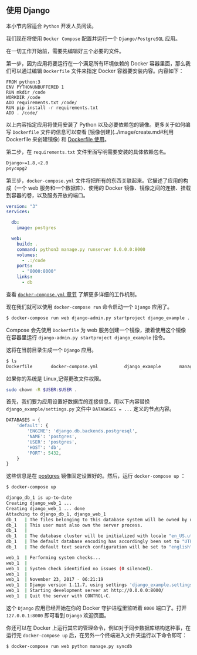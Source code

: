 ## 使用 Django

本小节内容适合 `Python` 开发人员阅读。

我们现在将使用 `Docker Compose` 配置并运行一个 `Django/PostgreSQL` 应用。

在一切工作开始前，需要先编辑好三个必要的文件。

第一步，因为应用将要运行在一个满足所有环境依赖的 Docker 容器里面，那么我们可以通过编辑 `Dockerfile` 文件来指定 Docker 容器要安装内容。内容如下：

```docker
FROM python:3
ENV PYTHONUNBUFFERED 1
RUN mkdir /code
WORKDIR /code
ADD requirements.txt /code/
RUN pip install -r requirements.txt
ADD . /code/
```

以上内容指定应用将使用安装了 Python 以及必要依赖包的镜像。更多关于如何编写 `Dockerfile` 文件的信息可以查看 [镜像创建](../image/create.md#利用 Dockerfile 来创建镜像) 和 [ Dockerfile 使用](../dockerfile/README.md)。

第二步，在 `requirements.txt` 文件里面写明需要安装的具体依赖包名。

```bash
Django>=1.8,<2.0
psycopg2
```

第三步，`docker-compose.yml` 文件将把所有的东西关联起来。它描述了应用的构成（一个 web 服务和一个数据库）、使用的 Docker 镜像、镜像之间的连接、挂载到容器的卷，以及服务开放的端口。

```yaml
version: "3"
services:

  db:
    image: postgres

  web:
    build: .
    command: python3 manage.py runserver 0.0.0.0:8000
    volumes:
      - .:/code
    ports:
      - "8000:8000"
    links:
      - db
```

查看 [`docker-compose.yml` 章节](yml_ref.md) 了解更多详细的工作机制。

现在我们就可以使用 `docker-compose run` 命令启动一个 `Django` 应用了。

```bash
$ docker-compose run web django-admin.py startproject django_example .
```

Compose 会先使用 `Dockerfile` 为 web 服务创建一个镜像，接着使用这个镜像在容器里运行 `django-admin.py startproject django_example` 指令。

这将在当前目录生成一个 `Django` 应用。

```bash
$ ls
Dockerfile       docker-compose.yml          django_example       manage.py       requirements.txt
```

如果你的系统是 Linux,记得更改文件权限。

```bash
sudo chown -R $USER:$USER .
```

首先，我们要为应用设置好数据库的连接信息。用以下内容替换 `django_example/settings.py` 文件中 `DATABASES = ...` 定义的节点内容。

```python
DATABASES = {
    'default': {
        'ENGINE': 'django.db.backends.postgresql',
        'NAME': 'postgres',
        'USER': 'postgres',
        'HOST': 'db',
        'PORT': 5432,
    }
}
```

这些信息是在 [postgres](https://store.docker.com/images/postgres/) 镜像固定设置好的。然后，运行 `docker-compose up` ：

```bash
$ docker-compose up

django_db_1 is up-to-date
Creating django_web_1 ...
Creating django_web_1 ... done
Attaching to django_db_1, django_web_1
db_1   | The files belonging to this database system will be owned by user "postgres".
db_1   | This user must also own the server process.
db_1   |
db_1   | The database cluster will be initialized with locale "en_US.utf8".
db_1   | The default database encoding has accordingly been set to "UTF8".
db_1   | The default text search configuration will be set to "english".

web_1  | Performing system checks...
web_1  |
web_1  | System check identified no issues (0 silenced).
web_1  |
web_1  | November 23, 2017 - 06:21:19
web_1  | Django version 1.11.7, using settings 'django_example.settings'
web_1  | Starting development server at http://0.0.0.0:8000/
web_1  | Quit the server with CONTROL-C.
```

这个 `Django` 应用已经开始在你的 Docker 守护进程里监听着 `8000` 端口了。打开 `127.0.0.1:8000` 即可看到 `Django` 欢迎页面。

你还可以在 Docker 上运行其它的管理命令，例如对于同步数据库结构这种事，在运行完 `docker-compose up` 后，在另外一个终端进入文件夹运行以下命令即可：

```bash
$ docker-compose run web python manage.py syncdb
```

